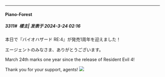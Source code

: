 ﻿
*****

####  Piano-Forest  
##### 3311#         楼主| 发表于 2024-3-24 02:16

本日で『バイオハザード RE:4』が発売1周年を迎えました！

エージェントのみなさま、ありがとうございます。

March 24th marks one year since the release of Resident Evil 4!

Thank you for your support, agents!
<img src="https://p.sda1.dev/16/3a5608fc076c8aaacb2ebe703604fbbd/20240324_021323.jpg" referrerpolicy="no-referrer">

